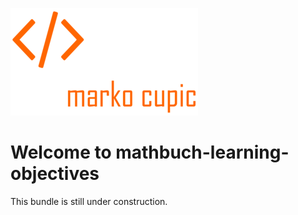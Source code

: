 ![Alt text](docs/logo.png?raw=true "logo")


# Welcome to mathbuch-learning-objectives
This bundle is still under construction.

